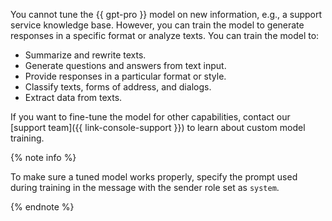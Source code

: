 You cannot tune the {{ gpt-pro }} model on new information, e.g., a support service knowledge base. However, you can train the model to generate responses in a specific format or analyze texts. You can train the model to:
  * Summarize and rewrite texts.
  * Generate questions and answers from text input.
  * Provide responses in a particular format or style.
  * Classify texts, forms of address, and dialogs.
  * Extract data from texts.

If you want to fine-tune the model for other capabilities, contact our [support team]({{ link-console-support }}) to learn about custom model training.

{% note info %}

To make sure a tuned model works properly, specify the prompt used during training in the message with the sender role set as `system`.

{% endnote %}